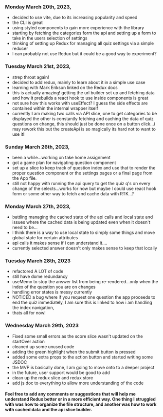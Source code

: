 ### Monday March 20th, 2023,

- decided to use vite, due to its increasing popularity and speed
- the CLI is great
- using styled components to gain more experience with the library
- starting by fetching the categories form the api and setting up a form to take in the users selection of settings
- thinking of setting up Redux for managing all quiz settings via a simple reducer
- I can probably not use Redux but it could be a good way to experiment?

### Tuesday March 21st, 2023,

- strep throat again!
- decided to add redux, mainly to learn about it in a simple use case
- learning with Mark Erikson linked on the Redux docs
- this is actually amazing! getting the url builder set up and fetching data and how it prebuilds a react hook to use inside components is great
- not sure how this works with useEffect? I guess the side effects are contained within the internal wrapper itself
- currently I am making two calls via API slice, one to get categories to be displayed the other is constantly fetching and caching the data of quiz questions on change, this should just be done once on a button click...i may rework this but the createApi is so magically its hard not to want to use it!

### Sunday March 26th, 2023,

- been a while...working on take home assignment
- got a game plan for navigating question component
- set up a slice to keep track of question index and use that to render the proper question component or the settings pages or a final page from the App file.
- still not happy with running the api query to get the quiz q's on every change of the selects...works for now but maybe I could use react hook form or some other way to fetch and cache data with RTK...?

### Monday March 27th, 2023,

- battling managing the cached state of the api calls and local state and issues where the cached data is being updated even when it doesn't need to be...
- I think there is a way to use local state to simply some things and move global state for certain attributes
- api calls it makes sense if i can understand it....
- currently selected answer doesn't only makes sense to keep that locally

### Tuesday March 28th, 2023

- refactored A LOT of code
- still have dome redundancy
- useMemo to stop the answer list from being re-rendered...only when the index of the question you are on changes
- handling error states is messy currently
- NOTICED a bug where if you request one question the app proceeds to end the quiz immediately, I am sure this is linked to how i am handling the index navigation,
- thats all for now!

### Wednesday March 29th, 2023

- Fixed some small errors as the score slice wasn't updated on the startOver action
- cleaned up some unused code
- adding the green highlight when the submit button is pressed
- added some extra props to the action button and started writing some JSDOC
- the MVP is basically done, I am going to move onto to a deeper project
- in the future, user support would be good to add
- clean up the redux slice and redux store
- add js doc to everything to allow more understanding of the code

#### Feel free to add any comments or suggestions that will help me understand Redux better or in a more efficient way. One thing I struggled with was how to organize the file structure, and another was how to work with cached data and the api slice builder.